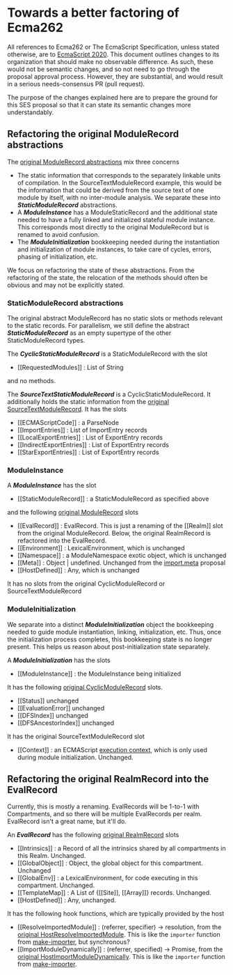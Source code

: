 # Towards a better factoring of Ecma262

All references to Ecma262 or The EcmaScript Specification, unless stated otherwise, are to [EcmaScript 2020](https://tc39.es/ecma262). This document outlines changes to its organization that should make no observable difference. As such, these would not be semantic changes, and so not need to go through the proposal approval process. However, they are substantial, and would result in a serious needs-consensus PR (pull request).

The purpose of the changes explained here are to prepare the ground for this SES proposal so that it can state its semantic changes more understandably.

## Refactoring the original ModuleRecord abstractions

The [original ModuleRecord abstractions](https://tc39.es/ecma262/#sec-abstract-module-records) mix three concerns
  * The static information that corresponds to the separately linkable units of compilation. In the SourceTextModuleRecord example, this would be the information that could be derived from the source text of one module by itself, with no inter-module analysis. We separate these into ***StaticModuleRecord*** abstractions.
  * A ***ModuleInstance*** has a ModuleStaticRecord and the additional state needed to have a fully linked and initialized stateful module instance. This corresponds most directly to the original ModuleRecord but is renamed to avoid confusion.
  * The ***ModuleInitialization*** bookkeeping needed during the instantiation and initialization of module instances, to take care of cycles, errors, phasing of initialization, etc.

We focus on refactoring the state of these abstractions. From the refactoring of the state, the relocation of the methods should often be obvious and may not be explicitly stated.

### StaticModuleRecord abstractions

The original abstract ModuleRecord has no static slots or methods relevant to the static records. For parallelism, we still define the abstract ***StaticModuleRecord*** as an empty supertype of the other StaticModuleRecord types.

The ***CyclicStaticModuleRecord*** is a StaticModuleRecord with the slot
  * [[RequestedModules]] : List of String

and no methods.

The ***SourceTextStaticModuleRecord*** is a CyclicStaticModuleRecord. It additionally holds the static information from the [original SourceTextModuleRecord](https://tc39.es/ecma262/#sourctextmodule-record). It has the slots
  * [[ECMAScriptCode]] : a ParseNode
  * [[ImportEntries]] : List of ImportEntry records
  * [[LocalExportEntries]] : List of ExportEntry records
  * [[IndirectExportEntries]] : List of ExportEntry records
  * [[StarExportEntries]] : List of ExportEntry records

### ModuleInstance

A ***ModuleInstance*** has the slot
  * [[StaticModuleRecord]] : a StaticModuleRecord as specified above

and the following [original ModuleRecord](https://tc39.es/ecma262/#sec-abstract-module-records) slots
  * [[EvalRecord]] : EvalRecord. This is just a renaming of the [[Realm]] slot from the original ModuleRecord. Below, the original RealmRecord is refactored into the EvalRecord.
  * [[Environment]] : LexicalEnvironment, which is unchanged
  * [[Namespace]] : a ModuleNamespace exotic object, which is unchanged
  * [[Meta]] : Object | undefined. Unchanged from the [import.meta](https://tc39.es/proposal-import-meta/) proposal
  * [[HostDefined]] : Any, which is unchanged

It has no slots from the original CyclicModuleRecord or SourceTextModuleRecord

### ModuleInitialization

We separate into a distinct ***ModuleInitialization*** object the bookkeeping needed to guide module instantiation, linking, initialization, etc. Thus, once the initialization process completes, this bookkeeping state is no longer present. This helps us reason about post-initialization state separately.

A ***ModuleInitialization*** has the slots
  * [[ModuleInstance]] : the ModuleInstance being initialized

It has the following [original CyclicModuleRecord](https://tc39.es/ecma262/#sec-cyclic-module-records) slots.
  * [[Status]] unchanged
  * [[EvaluationError]] unchanged
  * [[DFSIndex]] unchanged
  * [[DFSAncestorIndex]] unchanged

It has the original SourceTextModuleRecord slot
  * [[Context]] : an ECMAScript [execution context](https://tc39.es/ecma262/#sec-execution-contexts), which is only used during module initialization. Unchanged.

## Refactoring the original RealmRecord into the EvalRecord

Currently, this is mostly a renaming. EvalRecords will be 1-to-1 with Compartments, and so there will be multiple EvalRecords per realm. EvalRecord isn't a great name, but it'll do.

An ***EvalRecord*** has the following [original RealmRecord](https://tc39.es/ecma262/#sec-code-realms) slots
  * [[Intrinsics]] : a Record of all the intrinsics shared by all compartments in this Realm. Unchanged.
  * [[GlobalObject]] : Object, the global object for this compartment. Unchanged
  * [[GlobalEnv]] : a LexicalEnvironment, for code executing in this compartment. Unchanged.
  * [[TemplateMap]] : A List of {[[Site]], [[Array]]} records. Unchanged.
  * [[HostDefined]] : Any, unchanged.

It has the following hook functions, which are typically provided by the host

  * [[ResolveImportedModule]] : (referrer, specifier) -> resolution, from the [original HostResolveImportedModule](https://tc39.es/ecma262/#sec-hostresolveimportedmodule). This is like the `importer` function from [make-importer](https://github.com/Agoric/make-importer), but synchronous?
  * [[ImportModuleDynamically]] : (referrer, specified) -> Promise, from the [original HostImportModuleDynamically](https://tc39.es/ecma262/#sec-hostimportmoduledynamically). This is like the `importer` function from [make-importer](https://github.com/Agoric/make-importer).
